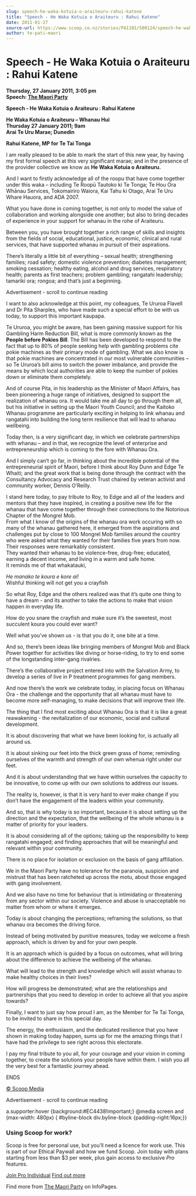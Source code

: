 ```yaml
---
slug: speech-he-waka-kotuia-o-araiteuru-rahui-katene
title: "Speech - He Waka Kotuia o Araiteuru : Rahui Katene"
date: 2011-01-27
source-url: https://www.scoop.co.nz/stories/PA1101/S00124/speech-he-waka-kotuia-o-araiteuru-rahui-katene.htm
author: te-pati-maori
---
```

Speech - He Waka Kotuia o Araiteuru : Rahui Katene
==================================================

**Thursday, 27 January 2011, 3:05 pm**  
**Speech: [The Maori Party](https://info.scoop.co.nz/The_Maori_Party)**

**Speech - He Waka Kotuia o Araiteuru : Rahui Katene**

**He Waka Kotuia o Araiteuru – Whanau Hui**  
**Thursday 27 January 2011; 9am**  
**Arai Te Uru Marae; Dunedin**

**Rahui Katene, MP for Te Tai Tonga**

I am really pleased to be able to mark the start of this new year, by having my first formal speech at this very significant marae; and in the presence of the provider collective we know as **He Waka Kotuia o Araiteuru.**

And I want to firstly acknowledge all of the roopu that have come together under this waka – including Te Roopū Tautoko ki Te Tonga; Te Hou Ora Whānau Services, Tokomairiro Waiora, Kai Tahu ki Otago, Arai Te Uru Whare Hauora, and ADA 2007.

What you have done in coming together, is not only to model the value of collaboration and working alongside one another; but also to bring decades of experience in your support for whanau in the rohe of Araiteuru.

Between you, you have brought together a rich range of skills and insights from the fields of social, educational, justice, economic, clinical and rural services, that have supported whanau in pursuit of their aspirations.

There’s literally a little bit of everything – sexual health; strengthening families; road safety; domestic violence prevention; diabetes management; smoking cessation; healthy eating, alcohol and drug services, respiratory health; parents as first teachers; problem gambling; rangatahi leadership; tamariki ora; rongoa; and that’s just a beginning.

Advertisement - scroll to continue reading





I want to also acknowledge at this point, my colleagues, Te Ururoa Flavell and Dr Pita Sharples, who have made such a special effort to be with us today, to support this important kaupapa.

Te Ururoa, you might be aware, has been gaining massive support for his Gambling Harm Reduction Bill, what is more commonly known as the **People before Pokies Bill**. The Bill has been developed to respond to the fact that up to 80% of people seeking help with gambling problems cite pokie machines as their primary mode of gambling. What we also know is that pokie machines are concentrated in our most vulnerable communities – so Te Ururoa’s bill aims to switch the power imbalance, and provide the means by which local authorities are able to keep the number of pokies down or eliminate them completely.

And of course Pita, in his leadership as the Minister of Maori Affairs, has been pioneering a huge range of initiatives, designed to support the realization of whanau ora. It would take me all day to go through them all, but his initiative in setting up the Maori Youth Council; and the Kaitoko Whanau programme are particularly exciting in helping to link whanau and rangatahi into building the long term resilience that will lead to whanau wellbeing.

Today then, is a very significant day, in which we celebrate partnerships with whanau – and in that, we recognize the level of enterprise and entrepreneurship which is coming to the fore with Whanau Ora.

And I simply can’t go far, in thinking about the incredible potential of the entrepreneurial spirit of Maori, before I think about Roy Dunn and Edge Te Whaiti; and the great work that is being done through the contract with the Consultancy Advocacy and Research Trust chaired by veteran activist and community worker, Dennis O’Reilly.

I stand here today, to pay tribute to Roy, to Edge and all of the leaders and mentors that they have inspired, in creating a positive new life for the whanau that have come together through their connections to the Notorious Chapter of the Mongrel Mob.  
From what I know of the origins of the whanau ora work occuring with so many of the whanau gathered here, it emerged from the aspirations and challenges put by close to 100 Mongrel Mob families around the country who were asked what they wanted for their families five years from now.  
Their responses were remarkably consistent.  
They wanted their whanau to be violence-free, drug-free; educated, earning a decent income, and living in a warm and safe home.  
It reminds me of that whakatauki,

_He manako te koura e kore ai!_  
Wishful thinking will not get you a crayfish

  
So what Roy, Edge and the others realized was that it’s quite one thing to have a dream - and its another to take the actions to make that vision happen in everyday life.

How do you snare the crayfish and make sure it’s the sweetest, most succulent koura you could ever want?

Well what you’ve shown us - is that you do it, one bite at a time.

And so, there’s been ideas like bringing members of Mongrel Mob and Black Power together for activities like diving or horse-riding, to try to end some of the longstanding inter-gang rivalries.

There’s the collaborative project entered into with the Salvation Army, to develop a series of live in P treatment programmes for gang members.

And now there’s the work we celebrate today, in placing focus on Whanau Ora - the challenge and the opportunity that all whanau must have to become more self-managing, to make decisions that will improve their life.

The thing that I find most exciting about Whanau Ora is that it is like a great reawakening - the revitalization of our economic, social and cultural development.

It is about discovering that what we have been looking for, is actually all around us.

It is about sinking our feet into the thick green grass of home; reminding ourselves of the warmth and strength of our own whenua right under our feet.

And it is about understanding that we have within ourselves the capacity to be innovative, to come up with our own solutions to address our issues.

The reality is, however, is that it is very hard to ever make change if you don’t have the engagement of the leaders within your community.

And so, that is why today is so important, because it is about setting up the direction and the expectation, that the wellbeing of the whole whanau is a matter of priority for your leaders.

It is about considering all of the options; taking up the responsibility to keep rangatahi engaged; and finding approaches that will be meaningful and relevant within your community.

There is no place for isolation or exclusion on the basis of gang affiliation.

We in the Maori Party have no tolerance for the paranoia, suspicion and mistrust that has been ratcheted up across the motu, about those engaged with gang involvement.

And we also have no time for behaviour that is intimidating or threatening from any sector within our society. Violence and abuse is unacceptable no matter from whom or where it emerges.

Today is about changing the perceptions; reframing the solutions, so that whanau ora becomes the driving force.

Instead of being motivated by punitive measures, today we welcome a fresh approach, which is driven by and for your own people.

It is an approach which is guided by a focus on outcomes, what will bring about the difference to achieve the wellbeing of the whanau.

What will lead to the strength and knowledge which will assist whanau to make healthy choices in their lives?

How will progress be demonstrated; what are the relationships and partnerships that you need to develop in order to achieve all that you aspire towards?

Finally, I want to just say how proud I am, as the Member for Te Tai Tonga, to be invited to share in this special day.

The energy, the enthusiasm, and the dedicated resilience that you have shown in making today happen, sums up for me the amazing things that I have had the privilege to see right across this electorate.

I pay my final tribute to you all, for your courage and your vision in coming together, to create the solutions your people have within them. I wish you all the very best for a fantastic journey ahead.

ENDS  

[© Scoop Media](http://www.scoop.co.nz/about/terms.html)  

Advertisement - scroll to continue reading



a.supporter:hover {background:#EC4438!important;} @media screen and (max-width: 480px) { #byline-block div.byline-block {padding-right:16px;}}

### Using Scoop for work?

Scoop is free for personal use, but you’ll need a licence for work use. This is part of our Ethical Paywall and how we fund Scoop. Join today with plans starting from less than $3 per week, plus gain access to exclusive _Pro_ features.  
  
[Join Pro Individual](https://pro.scoop.co.nz/Individual/?from=ProIn24) [Find out more](https://pro.scoop.co.nz/using-scoop-for-work/?from=ProIn24)

Find more from [The Maori Party](https://info.scoop.co.nz/The_Maori_Party) on InfoPages.